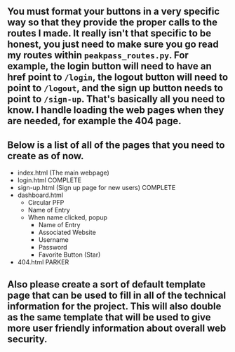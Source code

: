 ## You must format your buttons in a very specific way so that they provide the proper calls to the routes I made. It really isn't that specific to be honest, you just need to make sure you go read my routes within `peakpass_routes.py`. For example, the login button will need to have an href point to `/login`, the logout button will need to point to `/logout`, and the sign up button needs to point to `/sign-up`. That's basically all you need to know. I handle loading the web pages when they are needed, for example the 404 page.

## Below is a list of all of the pages that you need to create as of now.

- index.html (The main webpage)
- login.html COMPLETE
- sign-up.html (Sign up page for new users) COMPLETE
- dashboard.html
  - Circular PFP
  - Name of Entry
  - When name clicked, popup
    - Name of Entry
    - Associated Website
    - Username
    - Password
    - Favorite Button (Star)
- 404.html PARKER

## Also please create a sort of default template page that can be used to fill in all of the technical information for the project. This will also double as the same template that will be used to give more user friendly information about overall web security.

